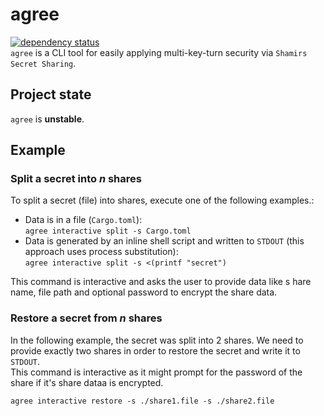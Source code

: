 # agree

[![dependency status](https://deps.rs/repo/github/replicadse/agree/status.svg)](https://deps.rs/repo/github/replicadse/agree)\
`agree` is a CLI tool for easily applying multi-key-turn security via `Shamirs Secret Sharing`.

## Project state

`agree` is **unstable**.

## Example

### Split a secret into _n_ shares

To split a secret (file) into shares, execute one of the following examples.:

* Data is in a file (`Cargo.toml`): \
  `agree interactive split -s Cargo.toml`
* Data is generated by an inline shell script and written to `STDOUT` (this approach uses process substitution): \
  `agree interactive split -s <(printf "secret")`

This command is interactive and asks the user to provide data like s  hare name, file path and optional password to encrypt the share data.

### Restore a secret from _n_ shares

In the following example, the secret was split into 2 shares. We need to provide exactly two shares in order to restore the secret and write it to `STDOUT`.\
This command is interactive as it might prompt for the password of the share if it's share dataa is encrypted.

```
agree interactive restore -s ./share1.file -s ./share2.file
```

